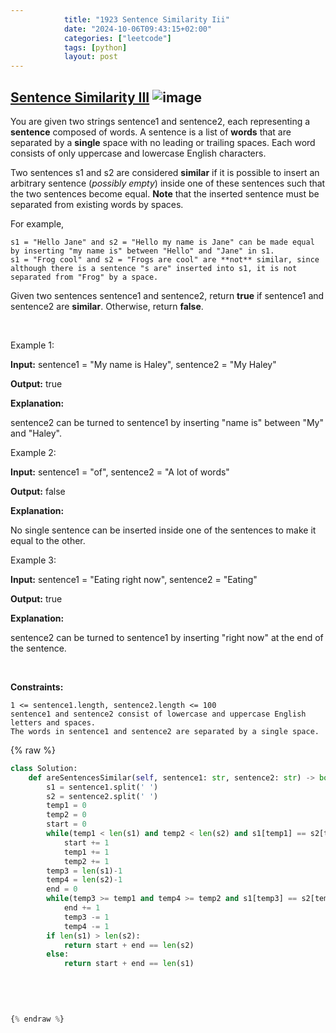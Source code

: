 ```yaml
---
            title: "1923 Sentence Similarity Iii"
            date: "2024-10-06T09:43:15+02:00"
            categories: ["leetcode"]
            tags: [python]
            layout: post
---
```

            
## [Sentence Similarity III](https://leetcode.com/problems/sentence-similarity-iii) ![image](https://img.shields.io/badge/Difficulty-Medium-orange)

You are given two strings sentence1 and sentence2, each representing a **sentence** composed of words. A sentence is a list of **words** that are separated by a **single** space with no leading or trailing spaces. Each word consists of only uppercase and lowercase English characters.

Two sentences s1 and s2 are considered **similar** if it is possible to insert an arbitrary sentence (*possibly empty*) inside one of these sentences such that the two sentences become equal. **Note** that the inserted sentence must be separated from existing words by spaces.

For example,

	s1 = "Hello Jane" and s2 = "Hello my name is Jane" can be made equal by inserting "my name is" between "Hello" and "Jane" in s1.
	s1 = "Frog cool" and s2 = "Frogs are cool" are **not** similar, since although there is a sentence "s are" inserted into s1, it is not separated from "Frog" by a space.

Given two sentences sentence1 and sentence2, return **true** if sentence1 and sentence2 are **similar**. Otherwise, return **false**.

 

Example 1:

**Input:** sentence1 = "My name is Haley", sentence2 = "My Haley"

**Output:** true

**Explanation:**

sentence2 can be turned to sentence1 by inserting "name is" between "My" and "Haley".

Example 2:

**Input:** sentence1 = "of", sentence2 = "A lot of words"

**Output:** false

**Explanation:**

No single sentence can be inserted inside one of the sentences to make it equal to the other.

Example 3:

**Input:** sentence1 = "Eating right now", sentence2 = "Eating"

**Output:** true

**Explanation:**

sentence2 can be turned to sentence1 by inserting "right now" at the end of the sentence.

 

**Constraints:**

	1 <= sentence1.length, sentence2.length <= 100
	sentence1 and sentence2 consist of lowercase and uppercase English letters and spaces.
	The words in sentence1 and sentence2 are separated by a single space.

{% raw %}
```python
class Solution:
    def areSentencesSimilar(self, sentence1: str, sentence2: str) -> bool:
        s1 = sentence1.split(' ')
        s2 = sentence2.split(' ')
        temp1 = 0
        temp2 = 0
        start = 0
        while(temp1 < len(s1) and temp2 < len(s2) and s1[temp1] == s2[temp2]):
            start += 1
            temp1 += 1
            temp2 += 1
        temp3 = len(s1)-1
        temp4 = len(s2)-1
        end = 0
        while(temp3 >= temp1 and temp4 >= temp2 and s1[temp3] == s2[temp4]):
            end += 1
            temp3 -= 1
            temp4 -= 1
        if len(s1) > len(s2):
            return start + end == len(s2)
        else:
            return start + end == len(s1)
        
        
            

        
{% endraw %}
